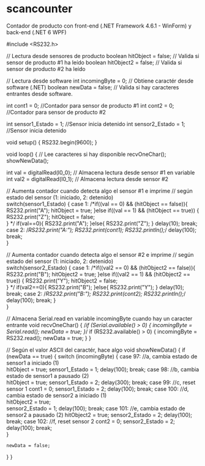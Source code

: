 # scancounter
Contador de producto con front-end (.NET Framework 4.6.1 - WinForm) y back-end (.NET 6 WPF)

#include <RS232.h>

// Lectura desde sensores de producto
boolean hitObject = false; // Valida si sensor de producto #1 ha leído
boolean hitObject2 = false; // Valida si sensor de producto #2 ha leído

// Lectura desde software 
int incomingByte = 0; // Obtiene caractér desde software (.NET)
boolean newData = false; // Valida si hay caracteres entrantes desde software.

int cont1 = 0; //Contador para sensor de producto #1
int cont2 = 0; //Contador para sensor de producto #2

int sensor1_Estado = 1; //Sensor inicia detenido
int sensor2_Estado = 1; //Sensor inicia detenido

void setup() {
  RS232.begin(9600);
}

void loop() {
  // Lee caracteres si hay disponible
  recvOneChar();
  showNewData();

  int val = digitalRead(I0_0); // Almacena lectura desde sensor #1 en variable
  int val2 = digitalRead(I0_1); // Almacena lectura desde sensor #2

  // Aumenta contador cuando detecta algo el sensor #1 e imprime
  // según estado del sensor (1: iniciado, 2: detenido)  
  switch(sensor1_Estado) {
    case 1:
      /*if((val == 0) && (hitObject == false)){ 
        RS232.print("A");
        hitObject = true;
      }else if((val == 1) && (hitObject == true)) {
        RS232.print("Z");
        hitObject = false;       
      }   */
      if(val==0){
        RS232.print("A");
      }else{
        RS232.print("Z");
      }
      delay(10);
      break;
    case 2:
      /*RS232.print("A:");
      RS232.print(cont1);
      RS232.println();*/
      delay(100);
      break;        
  }      

  // Aumenta contador cuando detecta algo el sensor #2 e imprime
  // según estado del sensor (1: iniciado, 2: detenido)  
  switch(sensor2_Estado) {
    case 1:
      /*if((val2 == 0) && (hitObject2 == false)){
        RS232.print("B");
        hitObject2 = true;
      }else if((val2 == 1) && (hitObject2 == true)) {
        RS232.print("Y");
        hitObject2 = false;    
      }   */
      if(val2==0){
        RS232.print("B");
      }else{
        RS232.print("Y");
      }
      delay(10);
      break;
    case 2:
      /*RS232.print("B:");
      RS232.print(cont2);
      RS232.println();*/
      delay(100);
      break;
  }  
}

// Almacena Serial.read en variable incomingByte cuando hay un caracter entrante
void recvOneChar() {
  /*if (Serial.available() > 0) {
    incomingByte = Serial.read();
    newData = true;
  }*/
  if (RS232.available() > 0) {
    incomingByte = RS232.read();
    newData = true;
  }
}

// Según el valor ASCII del caractér, hace algo
void showNewData() {
  if (newData == true) {
    switch (incomingByte) {
      case 97: //a, cambia estado de sensor1 a iniciado (1)  
        hitObject = true;
        sensor1_Estado = 1;
        delay(100); 
        break; 
      case 98: //b, cambia estado de sensor1 a pausado (2)        
        hitObject = true;
        sensor1_Estado = 2;
        delay(300);
        break;
      case 99: //c, reset sensor 1
        cont1 = 0;
        sensor1_Estado = 2;
        delay(100);
        break;
      case 100: //d, cambia estado de sensor2 a iniciado (1)   
        hitObject2 = true;     
        sensor2_Estado = 1;
        delay(100);
        break;
      case 101: //e, cambia estado de sensor2 a pausado (2) 
        hitObject2 = true;
        sensor2_Estado = 2;
        delay(100);
        break; 
      case 102: //f, reset sensor 2
        cont2 = 0;
        sensor2_Estado = 2;
        delay(100);
        break;   
    }
    
    newData = false;
  }
}
